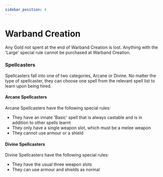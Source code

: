```yaml
---
sidebar_position: 4
---
```

# Warband Creation

Any Gold not spent at the end of Warband Creation is lost.
Anything with the 'Large' special rule cannot be purchased at Warband Creation.

### Spellcasters

Spellcasters fall into one of two categories, Arcane or Divine. No matter the type of spellcaster, they can choose one spell from the relevant spell list to learn upon being hired.
#### Arcane Spellcasters

Arcane Spellcasters have the following special rules:
* They have an innate 'Basic' spell that is always castable and is in addition to other spells learnt
* They only have a single weapon slot, which must be a melee weapon
* They cannot use armour or a shield

#### Divine Spellcasters

Divine Spellcasters have the following special rules:
* They have the usual three weapon slots
* They can use armour and shields as normal
